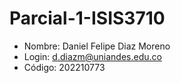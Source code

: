 # Parcial-1-ISIS3710

- Nombre: Daniel Felipe Diaz Moreno
- Login: d.diazm@uniandes.edu.co
- Código: 202210773